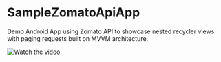 # SampleZomatoApiApp
Demo Android App using Zomato API to showcase nested recycler views with paging requests built on MVVM architecture. 

[![Watch the video](https://img.youtube.com/vi/_DjnZSg69l4/0.jpg)](https://youtu.be/_DjnZSg69l4)
